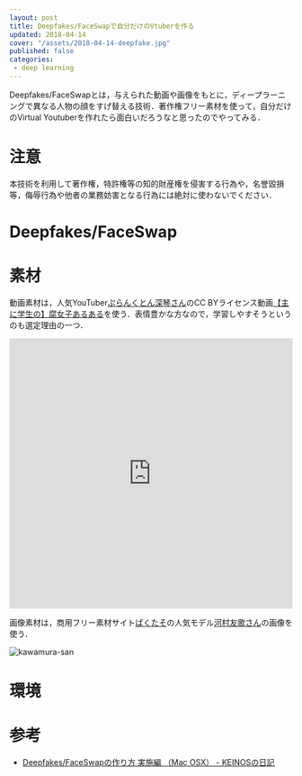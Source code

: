 ```yaml
---
layout: post
title: Deepfakes/FaceSwapで自分だけのVtuberを作る
updated: 2018-04-14
cover: "/assets/2018-04-14-deepfake.jpg"
published: false
categories:
 - deep learning
---
```


Deepfakes/FaceSwapとは，与えられた動画や画像をもとに，ディープラーニングで異なる人物の顔をすげ替える技術．著作権フリー素材を使って，自分だけのVirtual Youtuberを作れたら面白いだろうなと思ったのでやってみる．

# 注意

本技術を利用して著作権，特許権等の知的財産権を侵害する行為や，名誉毀損等，侮辱行為や他者の業務妨害となる行為には絶対に使わないでください．

# Deepfakes/FaceSwap

# 素材

動画素材は，人気YouTuber[ぷらんくとん深琴さん](https://www.youtube.com/channel/UCyJ7mecsfDK2dV1xs4NYwHw)のCC BYライセンス動画[【主に学生の】腐女子あるある](https://www.youtube.com/watch?v=Ly8jXumx1D0&t=13s)を使う．表情豊かな方なので，学習しやすそうというのも選定理由の一つ．


<iframe width="100%" height="480" src="https://www.youtube.com/embed/Ly8jXumx1D0?rel=0" frameborder="0" allow="autoplay; encrypted-media" allowfullscreen></iframe>


画像素材は，商用フリー素材サイト[ぱくたそ](https://www.pakutaso.com/)の人気モデル[河村友歌さん](https://www.pakutaso.com/kawamurayuka.html)の画像を使う．

![kawamura-san]({{site.baseurl}}/assets/2018-04-14-kawamura-san.jpg)

# 環境

# 参考

- [Deepfakes/FaceSwapの作り方 実施編 （Mac OSX） - KEINOSの日記](https://blog.keinos.com/20180207_3332)
